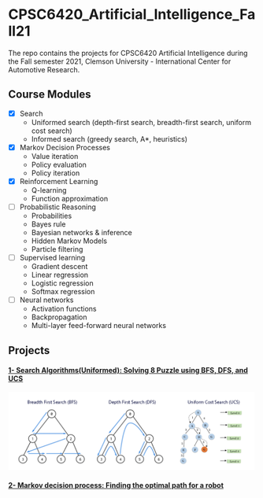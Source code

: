 # CPSC6420_Artificial_Intelligence_Fall21
The repo contains the projects for CPSC6420 Artificial Intelligence during the Fall semester 2021, Clemson University - International Center for Automotive Research.

## Course Modules
- [x] Search
  - Uniformed search (depth-first search, breadth-first search, uniform cost search)
  - Informed search (greedy search, A*, heuristics)
- [x] Markov Decision Processes
  - Value iteration
  - Policy evaluation
  - Policy iteration
- [x] Reinforcement Learning
  - Q-learning
  - Function approximation
- [ ] Probabilistic Reasoning
  - Probabilities
  - Bayes rule
  - Bayesian networks & inference
  - Hidden Markov Models
  - Particle filtering
- [ ] Supervised learning
  - Gradient descent
  - Linear regression
  - Logistic regression
  - Softmax regression
- [ ] Neural networks
  - Activation functions
  - Backpropagation
  - Multi-layer feed-forward neural networks

## Projects
#### [1- Search Algorithms(Uniformed): Solving 8 Puzzle using BFS, DFS, and UCS](https://github.com/atefemran/CPSC6420_Artificial_Intelligence_Fall21/tree/main/1-Solving_8Puzzle_BFS_DFS_and_UCS)
<img src="https://github.com/atefemran/CPSC6420_Artificial_Intelligence_Fall21/blob/main/1-Solving_8Puzzle_BFS_DFS_and_UCS/images/BFS_DFS_USC.png" alt="algorithms" width="500">

#### [2- Markov decision process: Finding the optimal path for a robot]()
